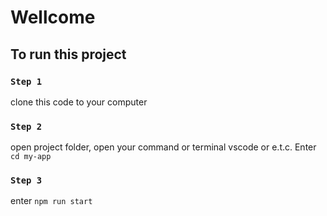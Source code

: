 # Wellcome
## To run this project

### ` Step 1 `
clone this code to your computer

### ` Step 2 `
open project folder, open your command or terminal vscode or e.t.c.
Enter `cd my-app`

### ` Step 3 `
enter `npm run start`
